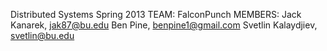 Distributed Systems Spring 2013
TEAM: FalconPunch
MEMBERS:
Jack Kanarek, jak87@bu.edu
Ben Pine, benpine1@gmail.com
Svetlin Kalaydjiev, svetlin@bu.edu